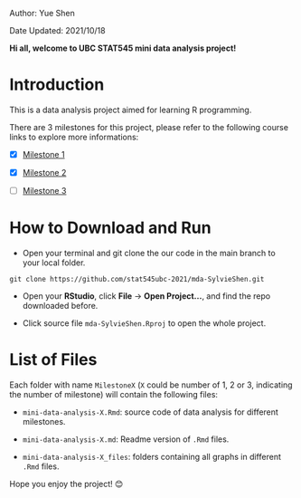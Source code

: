 
Author: Yue Shen   

Date Updated: 2021/10/18


**Hi all, welcome to UBC STAT545 mini data analysis project!**

# Introduction

This is a data analysis project aimed for learning R programming. 

There are 3 milestones for this project, please refer to the following course links to explore more informations:

- [x] [Milestone 1](https://stat545.stat.ubc.ca/mini-project/mini-project-1/)

- [x] [Milestone 2](https://stat545.stat.ubc.ca/mini-project/mini-project-2/)

- [ ] [Milestone 3](https://stat545.stat.ubc.ca/mini-project/mini-project-3/)


# How to Download and Run

- Open your terminal and git clone the our code in the main branch to your local folder.
```
git clone https://github.com/stat545ubc-2021/mda-SylvieShen.git
```
- Open your **RStudio**, click **File** -> **Open Project...**, and find the repo downloaded before.

- Click source file `mda-SylvieShen.Rproj` to open the whole project.



# List of Files

Each folder with name ```MilestoneX``` (```X``` could be number of 1, 2 or 3, indicating the number of milestone) will contain the following files:

- ```mini-data-analysis-X.Rmd```: source code of data analysis for different milestones. 

- ```mini-data-analysis-X.md```: Readme version of ```.Rmd``` files.

- ```mini-data-analysis-X_files```: folders containing all graphs in different ```.Rmd``` files.


Hope you enjoy the project! :blush:
